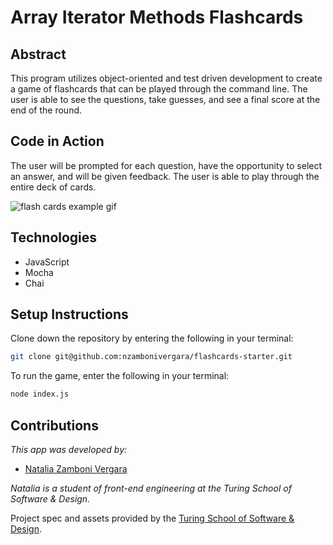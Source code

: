 # Array Iterator Methods Flashcards

## Abstract

This program utilizes object-oriented and test driven development to create a game of flashcards that can be played through the command line. The user is able to see the questions, take guesses, and see a final score at the end of the round.

## Code in Action

The user will be prompted for each question, have the opportunity to select an answer, and will be given feedback. The user is able to play through the entire deck of cards.

![flash cards example gif](https://media.giphy.com/media/1zkb1q58eTiTH6D7wc/giphy.gif)

## Technologies

- JavaScript
- Mocha
- Chai


## Setup Instructions

Clone down the repository by entering the following in your terminal:

```bash
git clone git@github.com:nzambonivergara/flashcards-starter.git
```

To run the game, enter the following in your terminal:

```bash
node index.js
```

## Contributions

_This app was developed by:_

- [Natalia Zamboni Vergara](https://github.com/nzambonivergara)

_Natalia is a student of front-end engineering at the Turing School of Software & Design._

Project spec and assets provided by the [Turing School of Software & Design](https://turing.edu/).
